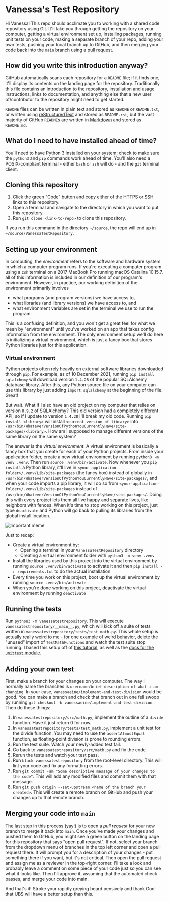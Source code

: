 # Vanessa's Test Repository

Hi Vanessa! This repo should acclimate you to working with a shared code repository using Git. It'll take you through getting the repository on your computer,
getting a virtual environment set up, installing packages, running unit tests on your code, making a separate branch of your repo, adding your own tests,
pushing your local branch up to GitHub, and then merging your code back into the `main` branch using a pull request.


## How did you write this introduction anyway?
GitHub automatically scans each repository for a `README` file; if it finds one, it'll display its contents on the landing page for the repository.
Traditionally this file contains an introduction to the repository, installation and usage instructions, links to documentation, and anything else
that a new user of/contributor to the repository might need to get started.

`README` files can be written in plain text and stored as `README` or `README.txt`, or written using [reStructuredText](https://docutils.sourceforge.io/rst.html)
and stored as `README.rst`, but the vast majority of GitHub `README`s are written in [Markdown](https://github.com/adam-p/markdown-here/wiki/Markdown-Cheatsheet)
and stored as `README.md`.


## What do I need to have installed ahead of time?
You'll need to have Python 3 installed on your system; check to make sure the `python3` and `pip` commands work ahead of time. You'll also need a POSIX-compliant
terminal - either `bash` or `zsh` will do - and the `git` terminal client.


## Cloning this repository
1. Click the green "Code" button and copy either of the HTTPS or SSH links to this repository.
2. Open a terminal and navigate to the directory in which you want to put this repository.
3. Run `git clone <link-to-repo>` to clone this repository.

If you run this command in the directory `~/source`, the repo will end up in `~/source/VanessaTestRepository`.


## Setting up your environment
In computing, the *environment* refers to the software and hardware system in which a computer program runs. If you're executing a computer program using a `zsh` terminal
on a 2017 MacBook Pro running macOS Catalina 10.15.7, all of this information is included in our definition of our program's environment. However, in practice, our working
definition of the environment primarily involves
- what programs (and program versions) we have access to,
- what libraries (and library versions) we have access to, and
- what environment variables are set in the terminal we use to run the program.

This is a confusing definition, and you won't get a great feel for what we mean by "environment" until you've worked on an app that takes config information from the 
environment. The only environment setup we'll do here is initializing a virtual environment, which is just a fancy box that stores Python libraries just for this application.

### Virtual environment
Python projects often rely heavily on external software libraries downloaded through `pip`. For example, as of 10 December 2021, running `pip install sqlalchemy` will download
version `1.4.28` of the popular SQLAlchemy database library. After this, any Python source file on your computer can use this library by just adding `import sqlalchemy` at the
beginning of the file. Great!

But wait. What if I also have an old project on my computer that relies on version `0.9.2` of SQLAlchemy? This old version had a completely different API, so if I update to
version `1.4.28` I'll break my old code. Running `pip install <library>` will install `<current-version-of-library>` into
`/usr/bin/WhateverVersionOfPythonYouCurrentlyHave/site-packages/<library>`. How am I supposed to manage different versions of the same library on the same system?

The answer is the *virtual environment*. A virtual environment is basically a fancy box that you create for each of your Python projects. From inside your application folder,
create a new virtual environment by running `python3 -m venv .venv`. Then run `source .venv/bin/activate`. Now whenever you `pip install` a Python library, it'll live in
`<your-application-folder>/.venv/Lib/site-packages` (the fancy box) instead of globally in `/usr/bin/WhateverVersionOfPythonYouCurrentlyHave/site-packages/`, and when your code 
imports a pip library, it will do so from `<your-application-folder>/.venv/Lib/site-packages` instead of `/usr/bin/WhateverVersionOfPythonYouCurrentlyHave/site-packages/`. Doing 
this with every project lets them all live happy and separate lives, like neighbors with fences. When it's time to stop working on this project, just type `deactivate` and 
Python will go back to pulling its libraries from the global install location.

![Important meme](https://i.redd.it/lqy92av2z2521.jpg)

Just to recap:
- Create a virtual environment by:
  - Opening a terminal in your `VanessaTestRepository` directory
  - Creating a virtual environment folder with `python3 -m venv .venv`
- Install the libraries used by this project into the virtual environment by running `source .venv/bin/activate` to activate it and then `pip install -r requirements.txt` to do the actual installation
- Every time you work on this project, boot up the virtual environment by running `source .venv/bin/activate`
- When you're done working on this project, deactivate the virtual environment by running `deactivate` 


## Running the tests
Run `python3 -m vanessatestrepository`. This will execute `vanessatestrepository/__main__.py`, which will kick off a suite of tests written in
`vanessatestrepository/tests/test_math.py`. This whole setup is actually really weird to me - for one example of weird behavior, delete the "unused" import of 
`TestMathFunctions` and watch the test suite stop running. I based this setup off of
[this tutorial](https://dev.to/codemouse92/dead-simple-python-project-structure-and-imports-38c6), as well as the 
[docs for the `unittest` module](https://docs.python.org/3/library/unittest.html).


## Adding your own test
First, make a branch for your changes on your computer. The way I normally name the branches is `username/brief-description-of-what-i-am-changing`. In your case, `vanessaeine/implement-and-test-division` would be good. You can make a branch and check that branch out in one fell swoop by running `git checkout -b vanessaeine/implement-and-test-division`. Then do these
things:
1. In `vanessatestrepository/src/math.py`, implement the outline of a `divide` function. Have it just return 0 for now.
2. In `vanessatestrepository/tests/test_math.py`, implement a unit test for the divide function. You may need to use the `assertAlmostEqual` function, as floating-point division is prone to rounding errors.
4. Run the test suite. Watch your newly-added test fail.
5. Go back to `vanessatestrepository/src/math.py` and fix the code.
6. Rerun the tests and watch your test pass.
7. Run `black vanessatestrepository` from the root-level directory. This will lint your code and fix any formatting errors.
8. Run `git commit -am "Some descriptive message of your changes to the code"`. This will add any modified files and commit them with that message.
9. Run `git push origin --set-upstream <name of the branch your created>`. This will create a remote branch on GitHub and push your changes up to that remote branch.


## Merging your code into `main`
The last step in this process (yay!) is to open a *pull request* for your new branch to merge it back into `main`. Once you've made your changes and pushed them to GitHub,
you might see a green button on the landing page for this repository that says "open pull request". If not, select your branch from the dropdown menu of branches in the top left
corner and open a pull request there. It will prompt you for a description of your changes - put something there if you want, but it's not critical. Then open the pull request
and assign me as a reviewer in the top-right corner. I'll take a look and probably leave a comment on some piece of your code just so you can see what it looks like. Then I'll
approve it, assuming that the automated check passes, and merge your code into main. 

And that's it! Stroke your rapidly greying beard pensively and thank God that UBS will have a better setup than this.
